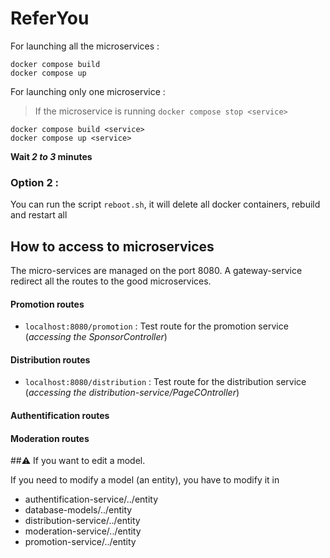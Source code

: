 # ReferYou

For launching all the microservices : 
```
docker compose build
docker compose up
```


For launching only one microservice :
> If the microservice is running `docker compose stop <service>`

```
docker compose build <service>
docker compose up <service>
```
**Wait _2 to 3_ minutes**

### Option 2 :
You can run the script `reboot.sh`, it will delete all docker containers, rebuild and restart all

## How to access to microservices

The micro-services are managed on the port 8080. A gateway-service redirect all
the routes to the good microservices.

#### Promotion routes
- `localhost:8080/promotion` : Test route for the promotion service (_accessing the SponsorController_)

#### Distribution routes
- `localhost:8080/distribution` : Test route for the distribution service (_accessing the distribution-service/PageCOntroller_)

#### Authentification routes


#### Moderation routes


##⚠️ If you want to edit a model.

If you need to modify a model (an entity), you have to modify it in 
- authentification-service/../entity
- database-models/../entity
- distribution-service/../entity
- moderation-service/../entity
- promotion-service/../entity
